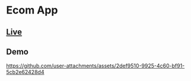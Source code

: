 # Ecom App

## [Live](https://ecom-app-pink-chi.vercel.app/)

## Demo

https://github.com/user-attachments/assets/2def9510-9925-4c60-bf91-5cb2e62428d4

